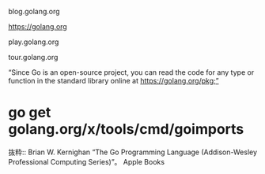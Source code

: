 blog.golang.org

https://golang.org

play.golang.org

tour.golang.org

“Since Go is an open-source project, you can read the code for any type or function in the standard library online at https://golang.org/pkg;”

# go get golang.org/x/tools/cmd/goimports

抜粋:: Brian W. Kernighan  “The Go Programming Language (Addison-Wesley Professional Computing Series)”。 Apple Books  


